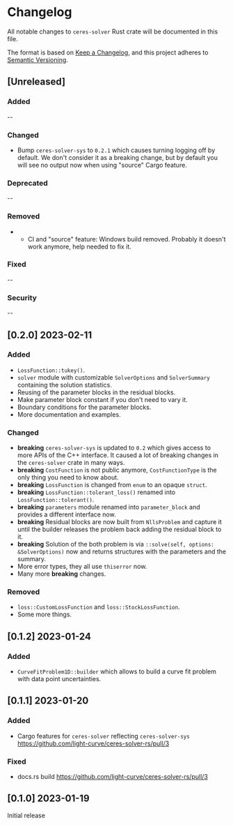 # Changelog

All notable changes to `ceres-solver` Rust crate will be documented in this file.

The format is based on [Keep a Changelog](https://keepachangelog.com/en/1.0.0/),
and this project adheres to [Semantic Versioning](https://semver.org/spec/v2.0.0.html).

## [Unreleased]

### Added

--

### Changed

- Bump `ceres-solver-sys` to `0.2.1` which causes turning logging off by default. We don't consider it as a breaking change, but by default you will see no output now when using "source" Cargo feature.

### Deprecated

--

### Removed

- - CI and "source" feature: Windows build removed. Probably it doesn't work anymore, help needed to fix it.

### Fixed

--

### Security

--

## [0.2.0] 2023-02-11

### Added

- `LossFunction::tukey()`.
- `solver` module with customizable `SolverOptions` and `SolverSummary` containing the solution statistics.
- Reusing of the parameter blocks in the residual blocks.
- Make parameter block constant if you don't need to vary it.
- Boundary conditions for the parameter blocks.
- More documentation and examples.

### Changed

- **breaking** `ceres-solver-sys` is updated to `0.2` which gives access to more APIs of the C++ interface. It caused a lot of breaking changes in the `ceres-solver` crate in many ways.
- **breaking** `CostFunction` is not public anymore, `CostFunctionType` is the only thing you need to know about.
- **breaking** `LossFunction` is changed from `enum` to an opaque `struct`.
- **breaking** `LossFunction::tolerant_loss()` renamed into `LossFunction::tolerant()`.
- **breaking** `parameters` module renamed into `parameter_block` and provides a different interface now.
- **breaking** Residual blocks are now built from `NllsProblem` and capture it until the builder releases the problem back adding the residual block to it.
- **breaking** Solution of the both problem is via `::solve(self, options: &SolverOptions)` now and returns structures with the parameters and the summary.
- More error types, they all use `thiserror` now.
- Many more **breaking** changes.

### Removed

- `loss::CustomLossFunction` and `loss::StockLossFunction`.
- Some more things.

## [0.1.2] 2023-01-24

### Added

- `CurveFitProblem1D::builder` which allows to build a curve fit problem with data point uncertainties.

## [0.1.1] 2023-01-20

### Added

- Cargo features for `ceres-solver` reflecting `ceres-solver-sys` https://github.com/light-curve/ceres-solver-rs/pull/3


### Fixed

- docs.rs build https://github.com/light-curve/ceres-solver-rs/pull/3

## [0.1.0] 2023-01-19

Initial release
